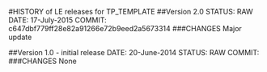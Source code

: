#HISTORY of LE releases for TP_TEMPLATE
##Version 2.0
STATUS: RAW
DATE: 17-July-2015
COMMIT: c647dbf779ff28e82a91266e72b9eed2a5673314
###CHANGES
Major update

##Version 1.0 - initial release
DATE: 20-June-2014
STATUS: RAW
COMMIT:
###CHANGES
None